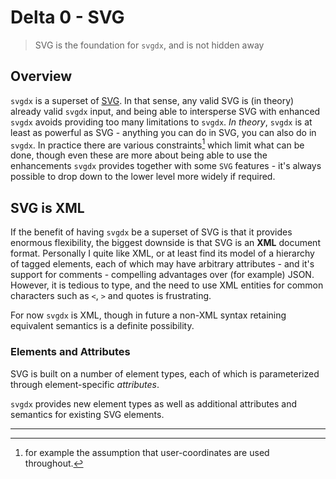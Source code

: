 # Delta 0 - SVG

> SVG is the foundation for `svgdx`, and is not hidden away

## Overview

`svgdx` is a superset of [SVG](https://www.w3.org/TR/SVG11/). In that sense, any valid SVG is (in theory) already valid `svgdx` input, and being able to intersperse SVG with enhanced `svgdx` avoids providing too many limitations to `svgdx`. _In theory_, `svgdx` is at least as powerful as SVG - anything you can do in SVG, you can also do in `svgdx`. In practice there are various constraints[^1] which limit what can be done, though even these are more about being able to use the enhancements `svgdx` provides together with some `SVG` features - it's always possible to drop down to the lower level more widely if required.

## SVG is XML

If the benefit of having `svgdx` be a superset of SVG is that it provides enormous flexibility, the biggest downside is that SVG is an **XML** document format. Personally I quite like XML, or at least find its model of a hierarchy of tagged elements, each of which may have arbitrary attributes - and it's support for comments - compelling advantages over (for example) JSON. However, it is tedious to type, and the need to use XML entities for common characters such as `<`, `>` and quotes is frustrating.

For now `svgdx` is XML, though in future a non-XML syntax retaining equivalent semantics is a definite possibility.

### Elements and Attributes

SVG is built on a number of element types, each of which is parameterized through element-specific _attributes_.

`svgdx` provides new element types as well as additional attributes and semantics for existing SVG elements.

---

[^1]: for example the assumption that user-coordinates are used throughout.
